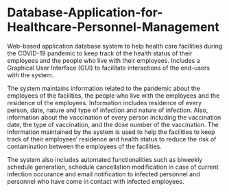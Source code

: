 # Database-Application-for-Healthcare-Personnel-Management

Web-based application database system to help health care facilities during the COVID-19 pandemic to keep track of the health status of their employees and the people who live with their employees. Includes a Graphical User Interface (GUI) to facilitate interactions of the end-users with the system.
&nbsp;

The system maintains information related to the pandemic about the employees of the facilities, the people who live with the employees and the residence of the employees. Information includes residence of every person, date, nature and type of infection and nature of infection. Also, information about the vaccination of every person including the vaccination date, the type of vaccination, and the dose number of the vaccination. The information maintained by the system is used to help the facilities to keep track of their employees’ residence and health status to reduce the risk of contamination between the employees of the facilities.
&nbsp;


The system also includes automated functionalities such as biweekly schedule generation, schedule cancellation modification in case of current infection occurance and email notification to infected personnel and personnel who have come in contact with infected employees.	

